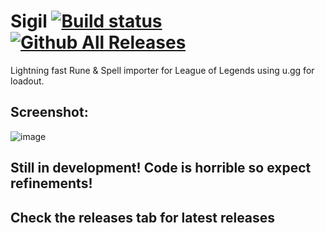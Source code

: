 # Sigil [![Build status](https://ci.appveyor.com/api/projects/status/e6nfgqop2ey06pn4?svg=true)](https://ci.appveyor.com/project/SashaRyder/sigil) [![Github All Releases](https://img.shields.io/github/downloads/SashaRyder/Sigil/total.svg)](https://github.com/SashaRyder/Sigil/releases)

Lightning fast Rune &amp; Spell importer for League of Legends using u.gg for loadout.

## Screenshot: 
![image](https://user-images.githubusercontent.com/8694395/122681449-3e248580-d1ec-11eb-894a-b0926fa4bc3f.png)

## Still in development! Code is horrible so expect refinements!

## Check the releases tab for latest releases
